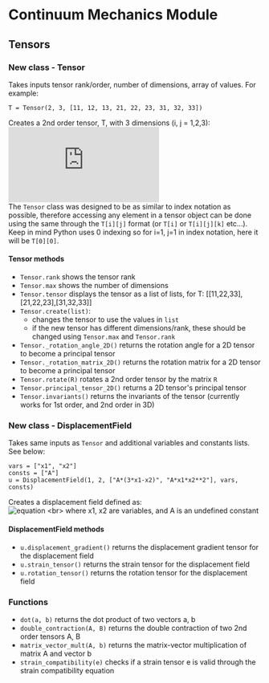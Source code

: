 # Continuum Mechanics Module

## Tensors
### New class - Tensor
Takes inputs tensor rank/order, number of dimensions, array of values. For example:
```
T = Tensor(2, 3, [11, 12, 13, 21, 22, 23, 31, 32, 33])
```
Creates a 2nd order tensor, T, with 3 dimensions (i, j = 1,2,3): <br>
![equation](https://latex.codecogs.com/gif.latex?T%3D%5Cbegin%7Bbmatrix%7D11%2612%2613%5C%5C21%2622%2623%5C%5C31%2632%2633%5Cend%7Bbmatrix%7D)
<br> 
The ```Tensor``` class was designed to be as similar to index notation as possible, therefore accessing any element in a tensor object can be done using the same through the ```T[i][j]``` format (or ```T[i]``` or ```T[i][j][k]``` etc...). Keep in mind Python uses 0 indexing so for i=1, j=1 in index notation, here it will be ```T[0][0]```.


#### Tensor methods
- ```Tensor.rank``` shows the tensor rank
- ```Tensor.max``` shows the number of dimensions
- ```Tensor.tensor``` displays the tensor as a list of lists, for T: [[11,22,33],[21,22,23],[31,32,33]]
- ```Tensor.create(list)```:
  - changes the tensor to use the values in ```list```
  - if the new tensor has different dimensions/rank, these should be changed using ```Tensor.max``` and ```Tensor.rank```
- ```Tensor._rotation_angle_2D()``` returns the rotation angle for a 2D tensor to become a principal tensor
- ```Tensor._rotation_matrix_2D()``` returns the rotation matrix for a 2D tensor to become a principal tensor
- ```Tensor.rotate(R)``` rotates a 2nd order tensor by the matrix ```R```
- ```Tensor.principal_tensor_2D()``` returns a 2D tensor's principal tensor
- ```Tensor.invariants()``` returns the invariants of the tensor (currently works for 1st order, and 2nd order in 3D)

### New class - DisplacementField
Takes same inputs as ```Tensor``` and additional variables and constants lists. See below:
```
vars = ["x1", "x2"] 
consts = ["A"]
u = DisplacementField(1, 2, ["A*(3*x1-x2)", "A*x1*x2**2"], vars, consts)
```
Creates a displacement field defined as: <br>
![equation](https://latex.codecogs.com/svg.image?u_i%20=%20%5Cbegin%7Bbmatrix%7D%20A%5Cleft(3x_1-x_2%5Cright)%20%5C%5C%20Ax_1x_2%5E2%20%5Cend%7Bbmatrix%7D)
<br>
where x1, x2 are variables, and A is an undefined constant

#### DisplacementField methods
- ```u.displacement_gradient()``` returns the displacement gradient tensor for the displacement field
- ```u.strain_tensor()``` returns the strain tensor for the displacement field
- ```u.rotation_tensor()``` returns the rotation tensor for the displacement field

### Functions
- ```dot(a, b)``` returns the dot product of two vectors a, b
- ```double_contraction(A, B)``` returns the double contraction of two 2nd order tensors A, B
- ```matrix_vector_mult(A, b)``` returns the matrix-vector multiplication of matrix A and vector b
- ```strain_compatibility(e)``` checks if a strain tensor e is valid through the strain compatibility equation


